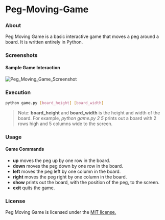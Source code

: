 # Peg-Moving-Game
### About
Peg Moving Game is a basic interactive game that moves a peg around a board. It is written entirely in Python.

### Screenshots
#### Sample Game Interaction
![Peg_Moving_Game_Screenshot](https://cloud.githubusercontent.com/assets/7763904/7104329/1cb5d716-e0a6-11e4-81ca-24f1de3c896a.png)

### Execution
```Bash
python game.py [board_height] [board_width]
```
> Note: **board_height** and **board_width** is the height and width of the board. For example, *python game.py 2 5* prints out a board with 2 rows high and 5 columns wide to the screen.

### Usage
#### Game Commands
* **up** moves the peg up by one row in the board.
* **down** moves the peg down by one row in the board.
* **left** moves the peg left by one column in the board.
* **right** moves the peg right by one column in the board.
* **show** prints out the board, with the position of the peg, to the screen.
* **exit** quits the game.

### License
Peg Moving Game is licensed under the [MIT license.](https://github.com/elailai94/Peg-Moving-Game/blob/master/LICENSE)
